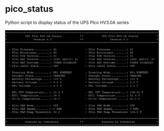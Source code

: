 # pico_status
Python script to display status of the UPS PIco HV3.0A series <br />
<br />
![alt text](pico_status.png "pico_status.py")
